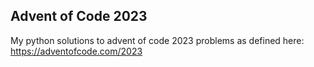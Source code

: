 ## Advent of Code 2023

My python solutions to advent of code 2023 problems as defined here: 
https://adventofcode.com/2023
